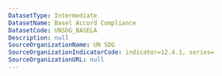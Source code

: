 ```yaml
---
DatasetType: Intermediate
DatasetName: Basel Accord Compliance
DatasetCode: UNSDG_BASELA
Description: null
SourceOrganizationName: UN SDG
SourceOrganizationIndicatorCode: indicator=12.4.1, series=
SourceOrganizationURL: null
---
```


